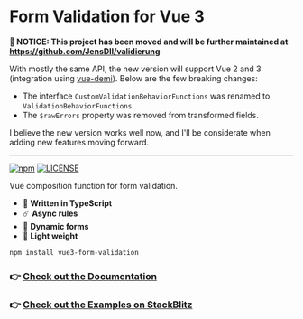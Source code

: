 #  Form Validation for Vue 3

**🚨 NOTICE: This project has been moved and will be further maintained at https://github.com/JensDll/validierung**

With mostly the same API, the new version will support Vue 2 and 3 (integration using [vue-demi](https://github.com/vueuse/vue-demi)). Below are the few breaking changes:
- The interface `CustomValidationBehaviorFunctions` was renamed to `ValidationBehaviorFunctions`.
- The `$rawErrors` property was removed from transformed fields.

I believe the new version works well now, and I'll be considerate when adding new features moving forward.

---

[![npm](https://badgen.net/npm/v/vue3-form-validation)](https://www.npmjs.com/package/vue3-form-validation)
[![LICENSE](https://badgen.net/github/license/micromatch/micromatch?color=green)](https://github.com/JensDll/vue3-form-validation/blob/main/LICENSE)

Vue composition function for form validation.

- 🌌 **Written in TypeScript**
- ☄️ **Async rules**
- 🌊 **Dynamic forms**
- 🍂 **Light weight**

```bash
npm install vue3-form-validation
```

### :point_right: [Check out the Documentation](https://github.com/JensDll/vue3-form-validation/wiki/Documentation)

### :point_right: [Check out the Examples on StackBlitz](https://stackblitz.com/github/JensDll/vue3-form-validation/tree/main/packages/examples?file=src%2Fpages%2FHomeForm.vue)
